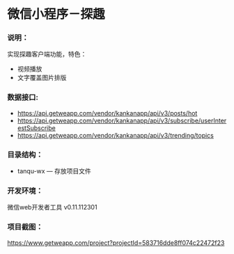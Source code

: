 # 微信小程序－探趣

### 说明：

实现探趣客户端功能，特色：
- 视频播放
- 文字覆盖图片排版

### 数据接口:

- https://api.getweapp.com/vendor/kankanapp/api/v3/posts/hot
- https://api.getweapp.com/vendor/kankanapp/api/v3/subscribe/userInterestSubscribe
- https://api.getweapp.com/vendor/kankanapp/api/v3/trending/topics

### 目录结构：

- tanqu-wx — 存放项目文件

### 开发环境：

微信web开发者工具 v0.11.112301

### 项目截图：

https://www.getweapp.com/project?projectId=583716dde8ff074c22472f23